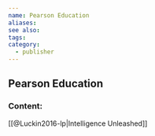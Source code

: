 ```yaml
---
name: Pearson Education
aliases:
see also:
tags:
category:
  - publisher
---
```


## Pearson Education

### Content:
[[@Luckin2016-lp|Intelligence Unleashed]]